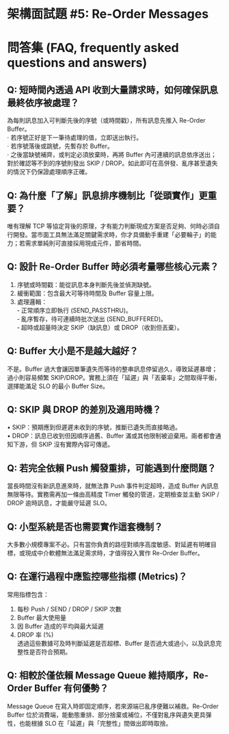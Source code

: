 # 架構面試題 #5: Re-Order Messages  

# 問答集 (FAQ, frequently asked questions and answers)

## Q: 短時間內透過 API 收到大量請求時，如何確保訊息最終依序被處理？
為每則訊息加入可判斷先後的序號（或時間戳），所有訊息先推入 Re-Order Buffer。  
‧ 若序號正好是下一筆待處理的值，立即送出執行。  
‧ 若序號落後或跳號，先暫存於 Buffer。  
‧ 之後當缺號補齊，或判定必須放棄時，再將 Buffer 內可連續的訊息依序送出；對於確認等不到的序號則發出 SKIP / DROP。如此即可在高併發、亂序甚至遺失的情況下仍保證處理順序正確。

## Q: 為什麼「了解」訊息排序機制比「從頭實作」更重要？
唯有理解 TCP 等協定背後的原理，才有能力判斷現成方案是否足夠、何時必須自行開發。當市面工具無法滿足關鍵需求時，你才具備動手重建「必要輪子」的能力；若需求單純則可直接採用現成元件，節省時間。

## Q: 設計 Re-Order Buffer 時必須考量哪些核心元素？
1. 序號或時間戳：能從訊息本身判斷先後並偵測缺號。  
2. 緩衝範圍：包含最大可等待時間及 Buffer 容量上限。  
3. 處理邏輯：  
   ‑ 正常順序立即執行 (SEND_PASSTHRU)。  
   ‑ 亂序暫存，待可連續時批次送出 (SEND_BUFFERED)。  
   ‑ 超時或超量時決定 SKIP（缺訊息）或 DROP（收到但丟棄）。

## Q: Buffer 大小是不是越大越好？
不是。Buffer 過大會讓因單筆遺失而等待的整串訊息停留過久，導致延遲暴增；過小則容易頻繁 SKIP/DROP。實務上須在「延遲」與「丟棄率」之間取得平衡，選擇能滿足 SLO 的最小 Buffer Size。

## Q: SKIP 與 DROP 的差別及適用時機？
• SKIP：預期應到但遲遲未收到的序號，推斷已遺失而直接略過。  
• DROP：訊息已收到但因順序過舊、Buffer 滿或其他限制被迫棄用。兩者都會通知下游，但 SKIP 沒有實際內容可傳遞。

## Q: 若完全依賴 Push 觸發重排，可能遇到什麼問題？
當長時間沒有新訊息進來時，就無法靠 Push 事件判定超時，造成 Buffer 內訊息無限等待。實務需再加一條由高精度 Timer 觸發的管道，定期檢查並主動 SKIP / DROP 逾時訊息，才能嚴守延遲 SLO。

## Q: 小型系統是否也需要實作這套機制？
大多數小規模專案不必。只有當你負責的路徑對順序高度敏感、對延遲有明確目標，或現成中介軟體無法滿足需求時，才值得投入實作 Re-Order Buffer。

## Q: 在運行過程中應監控哪些指標 (Metrics)？
常用指標包含：  
1. 每秒 Push / SEND / DROP / SKIP 次數  
2. Buffer 最大使用量  
3. 因 Buffer 造成的平均與最大延遲  
4. DROP 率 (%)  
透過這些數據可及時判斷延遲是否超標、Buffer 是否過大或過小，以及訊息完整性是否符合預期。

## Q: 相較於僅依賴 Message Queue 維持順序，Re-Order Buffer 有何優勢？
Message Queue 在寫入時即固定順序，若來源端已亂序便難以補救。Re-Order Buffer 位於消費端，能動態重排、部分捨棄或補位，不僅對亂序與遺失更具彈性，也能根據 SLO 在「延遲」與「完整性」間做出即時取捨。